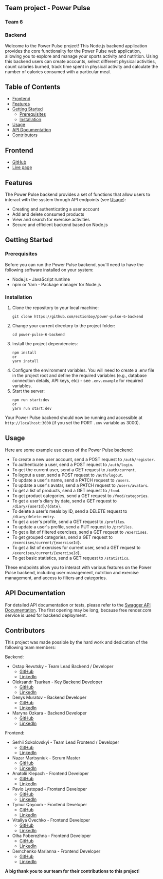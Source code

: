 ## Team project - Power Pulse 
### Team 6
### Backend

Welcome to the Power Pulse project! This Node.js backend application provides the core functionality for the Power Pulse web application, allowing you to explore and manage your sports activity and nutrition. Using this backend users can create accounts, select different physical activities, count calories burned, track time spent in physical activity and calculate the number of calories consumed with a particular meal.

## Table of Contents

- [Frontend](#frontend)
- [Features](#features)
- [Getting Started](#getting-started)
  - [Prerequisites](#prerequisites)
  - [Installation](#installation)
- [Usage](#usage)
- [API Documentation](#api-docs)
- [Contributors](#contributors)

## <a id="frontend">Frontend</a>

- [GitHub](https://github.com/Sokilskill/project-daily-energy-dose)
- [Live page](https://sokilskill.github.io/project-daily-energy-dose/)

## <a id="features">Features</a>

The Power Pulse backend provides a set of functions that allow users to interact with the system through API endpoints (see [Usage](#usage)):

- Creating and authenticating a user account
- Add and delete consumed products
- View and search for exercise activities
- Secure and efficient backend based on Node.js

## <a id="getting-started">Getting Started</a>

### <a id="prerequisites">Prerequisites</a>

Before you can run the Power Pulse backend, you'll need to have the following software installed on your system:

- Node.js - JavaScript runtime
- npm or Yarn - Package manager for Node.js

### <a id="installation">Installation</a>

1. Clone the repository to your local machine:
   ```
   git clone https://github.com/ectionboy/power-pulse-6-backend 
   ```
2. Change your current directory to the project folder:
   ```
   cd power-pulse-6-backend
   ```
3. Install the project dependencies:
   ```
   npm install
   or
   yarn install
   ```
4. Configure the environment variables. You will need to create a .env file in the project root and define the required variables (e.g., database connection details, API keys, etc) - see `.env.example` for required variables.
5. Start the server:
   ```
   npm run start:dev
   or
   yarn run start:dev
   ```

Your Power Pulse backend should now be running and accessible at `http://localhost:3000` (if you set the PORT `.env` variable as 3000).

## <a id="usage">Usage</a>

Here are some example use cases of the Power Pulse backend:

- To create a new user account, send a POST request to `/auth/register`.
- To authenticate a user, send a POST request to `/auth/login`.
- To get the current user, send a GET request to `/auth/current`.
- To logout a user, send a POST request to `/auth/logout`.
- To update a user's name, send a PATCH request to `/users`.
- To update a user's avatar, send a PATCH request to `/users/avatars`.
- To get a list of products, send a GET request to `/food`.
- To get product categories, send a GET request to `/food/categories`.
- To get a user's diary by date, send a GET request to `/diary/{userId}/{date}`.
- To delete a user's meals by ID, send a DELETE request to `/diary/delete-entry`.
- To get a user's profile, send a GET request to `/profiles`.
- To update a user's profile, send a PUT request to `/profiles`.
- To get a list of filtered exercises, send a GET request to `/exercises`.
- To get grouped categories, send a GET request to `/exercises/current/{exerciseId}`.
- To get a list of exercises for current user, send a GET request to `/exercises/current/{exerciseId}`.
- To get basic statistics, send a GET request to `/statistics`.

These endpoints allow you to interact with various features on the Power Pulse backend, including user management, nutrition and exercise management, and access to filters and categories.

## <a id="api-docs">API Documentation</a>

For detailed API documentation or tests, please refer to the [Swagger API Documentation](https://power-pulse-6-backend.onrender.com/api-docs/#/).
The first opening may be long, because free render.com service is used for backend deployment.

## <a id="contributors">Contributors</a>

This project was made possible by the hard work and dedication of the following team members:

Backend:

- Ostap Revutsky - Team Lead Backend / Developer
  - [GitHub](https://github.com/ectionboy)
  - [LinkedIn](https://www.linkedin.com/in/ostap-revutskyi-1b809b297/)
- Oleksandr Tsurkan - Key Backend Developer
  - [GitHub](https://github.com/OleksandrTsurkan)
  - [LinkedIn](https://www.linkedin.com/in/oleksandr-tsurkan/)
- Denys Muratov - Backend Developer
  - [GitHub](https://github.com/DenysVM)
  - [LinkedIn](https://www.linkedin.com/in/denys-muratov)
- Maryna Ozkara - Backend Developer
  - [GitHub](https://github.com/MarynaOzkara)
  - [LinkedIn](https://www.linkedin.com/in/maryna-ozkara/)

Frontend:
- Serhii Sokolovskyi - Team Lead Frontend / Developer
  - [GitHub](https://github.com/Sokilskill)
  - [LinkedIn](https://www.linkedin.com/in/sergiisokolovskyi/)
- Nazar Martsyniuk - Scrum Master
  - [GitHub](https://github.com/Nazar0105)
  - [LinkedIn](www.linkedin.com/in/nazar-marcyniuk)
- Anatolii Klepach - Frontend Developer
  - [GitHub](https://github.com/Chapelk1)
  - [LinkedIn](https://www.linkedin.com/in/anatolii-klepach/)
- Pavlo Lystopad - Frontend Developer
  - [GitHub](https://github.com/Lyst67)
  - [LinkedIn](https://www.linkedin.com/in/pavlo-lystopad/)
- Tymur Qayoom - Frontend Developer
  - [GitHub](https://github.com/TymQa)
  - [LinkedIn](https://www.linkedin.com/in/tymurqayoom/)
- Vitaliya Ovechko - Frontend Developer
  - [GitHub](https://github.com/VitaliyaOvechko)
  - [LinkedIn](https://www.linkedin.com/in/vitaliya-%D0%BEvechko/)
- Olha Poberezhna - Frontend Developer
  - [GitHub](https://github.com/opoberezh)
  - [LinkedIn](https://www.linkedin.com/in/olha-poberezhna/)
- Demchenko Marianna - Frontend Developer
  - [GitHub](https://github.com/Manja2012)
  - [LinkedIn](https://www.linkedin.com/in/marianna-demchenko/)


**A big thank you to our team for their contributions to this project!**
